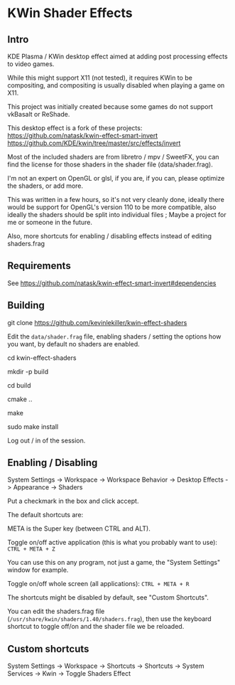 # KWin Shader Effects
## Intro
KDE Plasma / KWin desktop effect aimed at adding post processing effects to video games.

While this might support X11 (not tested), it requires KWin to be compositing, and compositing is usually disabled when playing a game on X11.

This project was initially created because some games do not support vkBasalt or ReShade.

This desktop effect is a fork of these projects: https://github.com/natask/kwin-effect-smart-invert https://github.com/KDE/kwin/tree/master/src/effects/invert

Most of the included shaders are from libretro / mpv / SweetFX, you can find the license for those shaders in the shader file (data/shader.frag).

I'm not an expert on OpenGL or glsl, if you are, if you can, please optimize the shaders, or add more.

This was written in a few hours, so it's not very cleanly done, ideally there would be support for OpenGL's version 110 to be more compatible, also ideally the shaders should be split into individual files ; Maybe a project for me or someone in the future.

Also, more shortcuts for enabling / disabling effects instead of editing shaders.frag

## Requirements
See https://github.com/natask/kwin-effect-smart-invert#dependencies

## Building
git clone https://github.com/kevinlekiller/kwin-effect-shaders

Edit the `data/shader.frag` file, enabling shaders / setting the options how you want, by default no shaders are enabled.

cd kwin-effect-shaders

mkdir -p build

cd build

cmake ..

make

sudo make install

Log out / in of the session.

## Enabling / Disabling

System Settings -> Workspace -> Workspace Behavior -> Desktop Effects -> Appearance -> Shaders

Put a checkmark in the box and click accept.

The default shortcuts are:

META is the Super key (between CTRL and ALT).

Toggle on/off active application (this is what you probably want to use): `CTRL + META + Z`

You can use this on any program, not just a game, the "System Settings" window for example.

Toggle on/off whole screen (all applications): `CTRL + META + R`

The shortcuts might be disabled by default, see "Custom Shortcuts".

You can edit the shaders.frag file (`/usr/share/kwin/shaders/1.40/shaders.frag`), then use the keyboard shortcut to toggle off/on and the shader file we be reloaded.

## Custom shortcuts

System Settings -> Workspace -> Shortcuts -> Shortcuts -> System Services -> Kwin -> Toggle Shaders Effect







